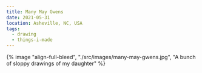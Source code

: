 ```yaml
---
title: Many May Gwens
date: 2021-05-31
location: Asheville, NC, USA
tags:
  - drawing
  - things-i-made
---
```

{% image "align-full-bleed", "./src/images/many-may-gwens.jpg", "A bunch of sloppy drawings of my daughter" %}
